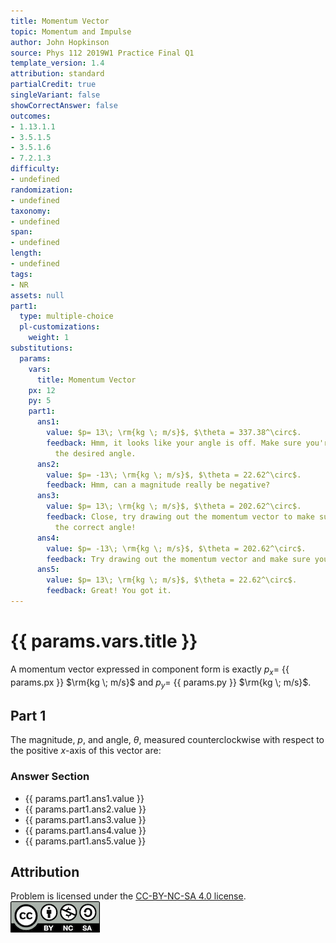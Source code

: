 ```yaml
---
title: Momentum Vector
topic: Momentum and Impulse
author: John Hopkinson
source: Phys 112 2019W1 Practice Final Q1
template_version: 1.4
attribution: standard
partialCredit: true
singleVariant: false
showCorrectAnswer: false
outcomes:
- 1.13.1.1
- 3.5.1.5
- 3.5.1.6
- 7.2.1.3
difficulty:
- undefined
randomization:
- undefined
taxonomy:
- undefined
span:
- undefined
length:
- undefined
tags:
- NR
assets: null
part1:
  type: multiple-choice
  pl-customizations:
    weight: 1
substitutions:
  params:
    vars:
      title: Momentum Vector
    px: 12
    py: 5
    part1:
      ans1:
        value: $p= 13\; \rm{kg \; m/s}$, $\theta = 337.38^\circ$.
        feedback: Hmm, it looks like your angle is off. Make sure you're calculating
          the desired angle.
      ans2:
        value: $p= -13\; \rm{kg \; m/s}$, $\theta = 22.62^\circ$.
        feedback: Hmm, can a magnitude really be negative?
      ans3:
        value: $p= 13\; \rm{kg \; m/s}$, $\theta = 202.62^\circ$.
        feedback: Close, try drawing out the momentum vector to make sure you have
          the correct angle!
      ans4:
        value: $p= -13\; \rm{kg \; m/s}$, $\theta = 202.62^\circ$.
        feedback: Try drawing out the momentum vector and make sure your answers match!
      ans5:
        value: $p= 13\; \rm{kg \; m/s}$, $\theta = 22.62^\circ$.
        feedback: Great! You got it.
---
```

# {{ params.vars.title }}
A momentum vector expressed in component form is exactly $p_x =$ {{ params.px }} $\rm{kg \; m/s}$ and $p_y =$ {{ params.py }} $\rm{kg \; m/s}$.

## Part 1

The magnitude, $p$, and angle, $\theta$, measured counterclockwise with respect to the positive $x$-axis of this vector are:

### Answer Section

- {{ params.part1.ans1.value }}
- {{ params.part1.ans2.value }}
- {{ params.part1.ans3.value }}
- {{ params.part1.ans4.value }}
- {{ params.part1.ans5.value }}

## Attribution

Problem is licensed under the [CC-BY-NC-SA 4.0 license](https://creativecommons.org/licenses/by-nc-sa/4.0/).<br> ![The Creative Commons 4.0 license requiring attribution-BY, non-commercial-NC, and share-alike-SA license.](https://raw.githubusercontent.com/firasm/bits/master/by-nc-sa.png)
